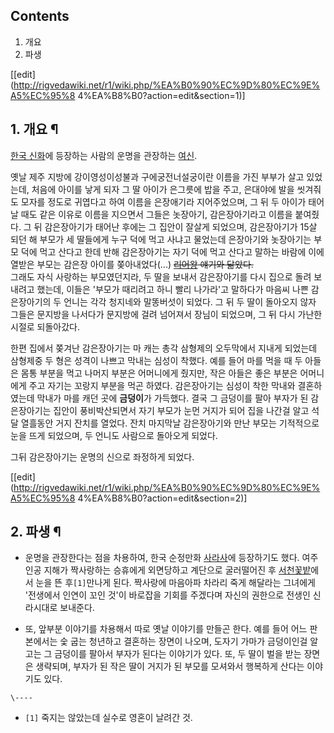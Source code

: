 ## Contents

    

1. 개요 
2. 파생 

[[edit](http://rigvedawiki.net/r1/wiki.php/%EA%B0%90%EC%9D%80%EC%9E%A5%EC%95%8
4%EA%B8%B0?action=edit&section=1)]

## 1. 개요 ¶

  

[한국 신화](%ED%95%9C%EA%B5%AD%20%EC%8B%A0%ED%99%94.md)에 등장하는 사람의 운명을 관장하는
[여신](%EC%97%AC%EC%8B%A0.md).

  

옛날 제주 지방에 강이영성이성불과 구에궁전너설궁이란 이름을 가진 부부가 살고 있었는데, 처음에 아이를 낳게 되자 그 딸 아이가 은그릇에 밥을
주고, 은대야에 발을 씻겨줘도 모자를 정도로 귀엽다고 하여 이름을 은장애기라 지어주었으며, 그 뒤 두 아이가 태어날 때도 같은 이유로 이름을
지으면서 그들은 놋장아기, 감은장아기라고 이름을 붙여줬다. 그 뒤 감은장아기가 태어난 후에는 그 집안이 잘살게 되었으며, 감은장아기가 15살
되던 해 부모가 세 딸들에게 누구 덕에 먹고 사냐고 물었는데 은장아기와 놋장아기는 부모 덕에 먹고 산다고 한데 반해 감은장아기는 자기 덕에
먹고 산다고 말하는 바람에 이에 열받은 부모는 감은장 아이를 쫒아내었다(...)
<del>[리어왕](%EB%A6%AC%EC%96%B4%EC%99%95.md) 얘기와 닮았다.</del>  
그래도 자식 사랑하는 부모였던지라, 두 딸을 보내서 감은장아기를 다시 집으로 돌려 보내려고 했는데, 이들은 '부모가 때리려고 하니 빨리
나가라'고 말하다가 마음씨 나쁜 감은장아기의 두 언니는 각각 청지네와 말똥버섯이 되었다. 그 뒤 두 딸이 돌아오지 않자 그들은 문지방을
나서다가 문지방에 걸려 넘어져서 장님이 되었으며, 그 뒤 다시 가난한 시절로 되돌아갔다.

  

한편 집에서 쫒겨난 감은장아기는 마 캐는 총각 삼형제의 오두막에서 지내게 되었는데 삼형제중 두 형은 성격이 나쁘고 막내는 심성이 착했다.
예를 들어 마를 먹을 때 두 아들은 몸통 부분을 먹고 나머지 부분은 어머니에게 줬지만, 작은 아들은 좋은 부분은 어머니에게 주고 자기는
꼬랑지 부분을 먹곤 하였다. 감은장아기는 심성이 착한 막내와 결혼하였는데 막내가 마를 캐던 곳에 **금덩이**가 가득했다. 결국 그 금덩이를
팔아 부자가 된 감은장아기는 집안이 풍비박산되면서 자기 부모가 눈먼 거지가 되어 집을 나간걸 알고 석달 열흘동안 거지 잔치를 열었다. 잔치
마지막날 감은장아기와 만난 부모는 기적적으로 눈을 뜨게 되었으며, 두 언니도 사람으로 돌아오게 되었다.

  

그뒤 감은장아기는 운명의 신으로 좌정하게 되었다.

  

[[edit](http://rigvedawiki.net/r1/wiki.php/%EA%B0%90%EC%9D%80%EC%9E%A5%EC%95%8
4%EA%B8%B0?action=edit&section=2)]

## 2. 파생 ¶

  * 운명을 관장한다는 점을 차용하여, 한국 순정만화 [사라사](%EC%82%AC%EB%9D%BC%EC%82%AC.md)에 등장하기도 했다. 여주인공 지해가 짝사랑하는 승휴에게 외면당하고 계단으로 굴러떨어진 후 [서천꽃밭](%EC%84%9C%EC%B2%9C%EA%BD%83%EB%B0%AD.md)에서 눈을 뜬 후`[1]`만나게 된다. 짝사랑에 마음아파 차라리 죽게 해달라는 그녀에게 '전생에서 인연이 꼬인 것'이 바로잡을 기회를 주겠다며 자신의 권한으로 전생인 신라시대로 보내준다.  

  * 또, 앞부분 이야기를 차용해서 따로 옛날 이야기를 만들곤 한다. 예를 들어 어느 판본에서는 숯 굽는 청년하고 결혼하는 장면이 나오며, 도자기 가마가 금덩이인걸 알고는 그 금덩이를 팔아서 부자가 된다는 이야기가 있다. 또, 두 딸이 벌을 받는 장면은 생략되며, 부자가 된 작은 딸이 거지가 된 부모를 모셔와서 행복하게 산다는 이야기도 있다.  

`\----`

  * `[1]` 죽지는 않았는데 실수로 영혼이 날려간 것.

